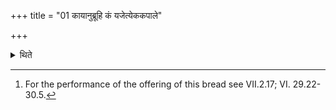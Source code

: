 +++
title = "01 कायानुब्रूहि कं यजेत्येककपाले"

+++

<details><summary>थिते</summary>

1. The orders for the sacrificial bread on one potsherd should be "Do you recite the invitatory verse for Ka”; "Do you recite the offering verse for Ka".[^1]  


[^1]: For the performance of the offering of this bread see VII.2.17; VI. 29.22-30.5.
</details>
